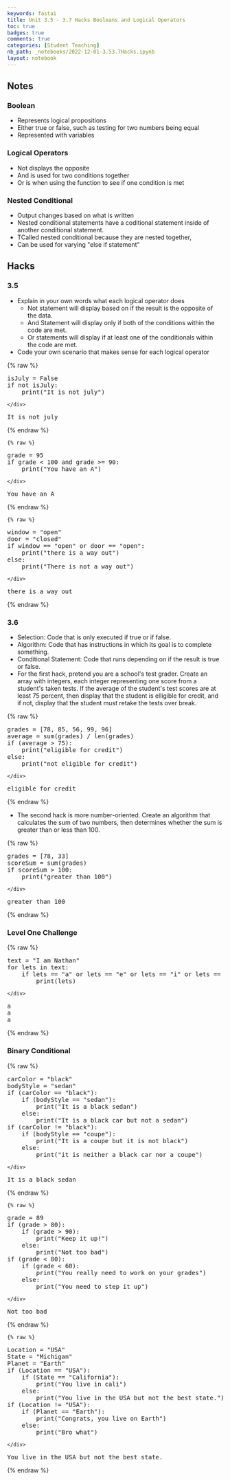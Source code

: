 ```yaml
---
keywords: fastai
title: Unit 3.5 - 3.7 Hacks Booleans and Logical Operators
toc: true 
badges: true
comments: true
categories: [Student Teaching]
nb_path: _notebooks/2022-12-01-3.53.7Hacks.ipynb
layout: notebook
---
```


<!--
#################################################
### THIS FILE WAS AUTOGENERATED! DO NOT EDIT! ###
#################################################
# file to edit: _notebooks/2022-12-01-3.53.7Hacks.ipynb
-->

<div class="container" id="notebook-container">
        
<div class="cell border-box-sizing text_cell rendered"><div class="inner_cell">
<div class="text_cell_render border-box-sizing rendered_html">
<h2 id="Notes">Notes<a class="anchor-link" href="#Notes"> </a></h2><h3 id="Boolean">Boolean<a class="anchor-link" href="#Boolean"> </a></h3><ul>
<li>Represents logical propositions</li>
<li>Either true or false, such as testing for two numbers being equal</li>
<li>Represented with variables</li>
</ul>
<h3 id="Logical-Operators">Logical Operators<a class="anchor-link" href="#Logical-Operators"> </a></h3><ul>
<li>Not displays the opposite</li>
<li>And is used for two conditions together</li>
<li>Or is when using the function to see if one condition is met</li>
</ul>
<h3 id="Nested-Conditional">Nested Conditional<a class="anchor-link" href="#Nested-Conditional"> </a></h3><ul>
<li>Output changes based on what is written</li>
<li>Nested conditional statements have a coditional statement inside of another conditional statement.</li>
<li>TCalled nested conditional because they are nested together,</li>
<li>Can be used for varying "else if statement"</li>
</ul>

</div>
</div>
</div>
<div class="cell border-box-sizing text_cell rendered"><div class="inner_cell">
<div class="text_cell_render border-box-sizing rendered_html">
<h2 id="Hacks">Hacks<a class="anchor-link" href="#Hacks"> </a></h2><h3 id="3.5">3.5<a class="anchor-link" href="#3.5"> </a></h3><ul>
<li>Explain in your own words what each logical operator does<ul>
<li>Not statement will display based on if the result is the opposite of the data. </li>
<li>And Statement will display only if both of the conditions within the code are met.</li>
<li>Or statements will display if at least one of the conditionals within the code are met.</li>
</ul>
</li>
<li>Code your own scenario that makes sense for each logical operator</li>
</ul>

</div>
</div>
</div>
    {% raw %}
    
<div class="cell border-box-sizing code_cell rendered">
<div class="input">

<div class="inner_cell">
    <div class="input_area">
<div class=" highlight hl-ipython3"><pre><span></span><span class="n">isJuly</span> <span class="o">=</span> <span class="kc">False</span>
<span class="k">if</span> <span class="ow">not</span> <span class="n">isJuly</span><span class="p">:</span>
    <span class="nb">print</span><span class="p">(</span><span class="s2">&quot;It is not july&quot;</span><span class="p">)</span>
</pre></div>

    </div>
</div>
</div>

<div class="output_wrapper">
<div class="output">

<div class="output_area">

<div class="output_subarea output_stream output_stdout output_text">
<pre>It is not july
</pre>
</div>
</div>

</div>
</div>

</div>
    {% endraw %}

    {% raw %}
    
<div class="cell border-box-sizing code_cell rendered">
<div class="input">

<div class="inner_cell">
    <div class="input_area">
<div class=" highlight hl-ipython3"><pre><span></span><span class="n">grade</span> <span class="o">=</span> <span class="mi">95</span>
<span class="k">if</span> <span class="n">grade</span> <span class="o">&lt;</span> <span class="mi">100</span> <span class="ow">and</span> <span class="n">grade</span> <span class="o">&gt;=</span> <span class="mi">90</span><span class="p">:</span>
    <span class="nb">print</span><span class="p">(</span><span class="s2">&quot;You have an A&quot;</span><span class="p">)</span>
</pre></div>

    </div>
</div>
</div>

<div class="output_wrapper">
<div class="output">

<div class="output_area">

<div class="output_subarea output_stream output_stdout output_text">
<pre>You have an A
</pre>
</div>
</div>

</div>
</div>

</div>
    {% endraw %}

    {% raw %}
    
<div class="cell border-box-sizing code_cell rendered">
<div class="input">

<div class="inner_cell">
    <div class="input_area">
<div class=" highlight hl-ipython3"><pre><span></span><span class="n">window</span> <span class="o">=</span> <span class="s2">&quot;open&quot;</span>
<span class="n">door</span> <span class="o">=</span> <span class="s2">&quot;closed&quot;</span>
<span class="k">if</span> <span class="n">window</span> <span class="o">==</span> <span class="s2">&quot;open&quot;</span> <span class="ow">or</span> <span class="n">door</span> <span class="o">==</span> <span class="s2">&quot;open&quot;</span><span class="p">:</span>
    <span class="nb">print</span><span class="p">(</span><span class="s2">&quot;there is a way out&quot;</span><span class="p">)</span>
<span class="k">else</span><span class="p">:</span>
    <span class="nb">print</span><span class="p">(</span><span class="s2">&quot;There is not a way out&quot;</span><span class="p">)</span>
</pre></div>

    </div>
</div>
</div>

<div class="output_wrapper">
<div class="output">

<div class="output_area">

<div class="output_subarea output_stream output_stdout output_text">
<pre>there is a way out
</pre>
</div>
</div>

</div>
</div>

</div>
    {% endraw %}

<div class="cell border-box-sizing text_cell rendered"><div class="inner_cell">
<div class="text_cell_render border-box-sizing rendered_html">
<h3 id="3.6">3.6<a class="anchor-link" href="#3.6"> </a></h3><ul>
<li>Selection: Code that is only executed if true or if false.</li>
<li>Algorithm: Code that has instructions in which its goal is to complete something.</li>
<li>Conditional Statement: Code that runs depending on if the result is true or false.</li>
<li>For the first hack, pretend you are a school's test grader. Create an array with integers, each integer representing one score from a student's taken tests. If the average of the student's test scores are at least 75 percent, then display that the student is elligible for credit, and if not, display that the student must retake the tests over break. </li>
</ul>

</div>
</div>
</div>
    {% raw %}
    
<div class="cell border-box-sizing code_cell rendered">
<div class="input">

<div class="inner_cell">
    <div class="input_area">
<div class=" highlight hl-ipython3"><pre><span></span><span class="n">grades</span> <span class="o">=</span> <span class="p">[</span><span class="mi">78</span><span class="p">,</span> <span class="mi">85</span><span class="p">,</span> <span class="mi">56</span><span class="p">,</span> <span class="mi">99</span><span class="p">,</span> <span class="mi">96</span><span class="p">]</span>
<span class="n">average</span> <span class="o">=</span> <span class="nb">sum</span><span class="p">(</span><span class="n">grades</span><span class="p">)</span> <span class="o">/</span> <span class="nb">len</span><span class="p">(</span><span class="n">grades</span><span class="p">)</span>
<span class="k">if</span> <span class="p">(</span><span class="n">average</span> <span class="o">&gt;</span> <span class="mi">75</span><span class="p">):</span>
    <span class="nb">print</span><span class="p">(</span><span class="s2">&quot;eligible for credit&quot;</span><span class="p">)</span>
<span class="k">else</span><span class="p">:</span>
    <span class="nb">print</span><span class="p">(</span><span class="s2">&quot;not eligible for credit&quot;</span><span class="p">)</span>
</pre></div>

    </div>
</div>
</div>

<div class="output_wrapper">
<div class="output">

<div class="output_area">

<div class="output_subarea output_stream output_stdout output_text">
<pre>eligible for credit
</pre>
</div>
</div>

</div>
</div>

</div>
    {% endraw %}

<div class="cell border-box-sizing text_cell rendered"><div class="inner_cell">
<div class="text_cell_render border-box-sizing rendered_html">
<ul>
<li>The second hack is more number-oriented. Create an algorithm that calculates the sum of two numbers, then determines whether the sum is greater than or less than 100.</li>
</ul>

</div>
</div>
</div>
    {% raw %}
    
<div class="cell border-box-sizing code_cell rendered">
<div class="input">

<div class="inner_cell">
    <div class="input_area">
<div class=" highlight hl-ipython3"><pre><span></span><span class="n">grades</span> <span class="o">=</span> <span class="p">[</span><span class="mi">78</span><span class="p">,</span> <span class="mi">33</span><span class="p">]</span>
<span class="n">scoreSum</span> <span class="o">=</span> <span class="nb">sum</span><span class="p">(</span><span class="n">grades</span><span class="p">)</span>
<span class="k">if</span> <span class="n">scoreSum</span> <span class="o">&gt;</span> <span class="mi">100</span><span class="p">:</span>
    <span class="nb">print</span><span class="p">(</span><span class="s2">&quot;greater than 100&quot;</span><span class="p">)</span>
</pre></div>

    </div>
</div>
</div>

<div class="output_wrapper">
<div class="output">

<div class="output_area">

<div class="output_subarea output_stream output_stdout output_text">
<pre>greater than 100
</pre>
</div>
</div>

</div>
</div>

</div>
    {% endraw %}

<div class="cell border-box-sizing text_cell rendered"><div class="inner_cell">
<div class="text_cell_render border-box-sizing rendered_html">
<h3 id="Level-One-Challenge">Level One Challenge<a class="anchor-link" href="#Level-One-Challenge"> </a></h3>
</div>
</div>
</div>
    {% raw %}
    
<div class="cell border-box-sizing code_cell rendered">
<div class="input">

<div class="inner_cell">
    <div class="input_area">
<div class=" highlight hl-ipython3"><pre><span></span><span class="n">text</span> <span class="o">=</span> <span class="s2">&quot;I am Nathan&quot;</span>
<span class="k">for</span> <span class="n">lets</span> <span class="ow">in</span> <span class="n">text</span><span class="p">:</span>
    <span class="k">if</span> <span class="n">lets</span> <span class="o">==</span> <span class="s2">&quot;a&quot;</span> <span class="ow">or</span> <span class="n">lets</span> <span class="o">==</span> <span class="s2">&quot;e&quot;</span> <span class="ow">or</span> <span class="n">lets</span> <span class="o">==</span> <span class="s2">&quot;i&quot;</span> <span class="ow">or</span> <span class="n">lets</span> <span class="o">==</span> <span class="s2">&quot;o&quot;</span> <span class="ow">or</span> <span class="n">lets</span> <span class="o">==</span> <span class="s2">&quot;u&quot;</span><span class="p">:</span>
        <span class="nb">print</span><span class="p">(</span><span class="n">lets</span><span class="p">)</span>
</pre></div>

    </div>
</div>
</div>

<div class="output_wrapper">
<div class="output">

<div class="output_area">

<div class="output_subarea output_stream output_stdout output_text">
<pre>a
a
a
</pre>
</div>
</div>

</div>
</div>

</div>
    {% endraw %}

<div class="cell border-box-sizing text_cell rendered"><div class="inner_cell">
<div class="text_cell_render border-box-sizing rendered_html">
<h3 id="Binary-Conditional">Binary Conditional<a class="anchor-link" href="#Binary-Conditional"> </a></h3>
</div>
</div>
</div>
    {% raw %}
    
<div class="cell border-box-sizing code_cell rendered">
<div class="input">

<div class="inner_cell">
    <div class="input_area">
<div class=" highlight hl-ipython3"><pre><span></span><span class="n">carColor</span> <span class="o">=</span> <span class="s2">&quot;black&quot;</span>
<span class="n">bodyStyle</span> <span class="o">=</span> <span class="s2">&quot;sedan&quot;</span>
<span class="k">if</span> <span class="p">(</span><span class="n">carColor</span> <span class="o">==</span> <span class="s2">&quot;black&quot;</span><span class="p">):</span>
    <span class="k">if</span> <span class="p">(</span><span class="n">bodyStyle</span> <span class="o">==</span> <span class="s2">&quot;sedan&quot;</span><span class="p">):</span>
        <span class="nb">print</span><span class="p">(</span><span class="s2">&quot;It is a black sedan&quot;</span><span class="p">)</span>
    <span class="k">else</span><span class="p">:</span>
        <span class="nb">print</span><span class="p">(</span><span class="s2">&quot;It is a black car but not a sedan&quot;</span><span class="p">)</span>
<span class="k">if</span> <span class="p">(</span><span class="n">carColor</span> <span class="o">!=</span> <span class="s2">&quot;black&quot;</span><span class="p">):</span>
    <span class="k">if</span> <span class="p">(</span><span class="n">bodyStyle</span> <span class="o">==</span> <span class="s2">&quot;coupe&quot;</span><span class="p">):</span>
        <span class="nb">print</span><span class="p">(</span><span class="s2">&quot;It is a coupe but it is not black&quot;</span><span class="p">)</span>
    <span class="k">else</span><span class="p">:</span>
        <span class="nb">print</span><span class="p">(</span><span class="s2">&quot;it is neither a black car nor a coupe&quot;</span><span class="p">)</span>
</pre></div>

    </div>
</div>
</div>

<div class="output_wrapper">
<div class="output">

<div class="output_area">

<div class="output_subarea output_stream output_stdout output_text">
<pre>It is a black sedan
</pre>
</div>
</div>

</div>
</div>

</div>
    {% endraw %}

    {% raw %}
    
<div class="cell border-box-sizing code_cell rendered">
<div class="input">

<div class="inner_cell">
    <div class="input_area">
<div class=" highlight hl-ipython3"><pre><span></span><span class="n">grade</span> <span class="o">=</span> <span class="mi">89</span>
<span class="k">if</span> <span class="p">(</span><span class="n">grade</span> <span class="o">&gt;</span> <span class="mi">80</span><span class="p">):</span>
    <span class="k">if</span> <span class="p">(</span><span class="n">grade</span> <span class="o">&gt;</span> <span class="mi">90</span><span class="p">):</span>
        <span class="nb">print</span><span class="p">(</span><span class="s2">&quot;Keep it up!&quot;</span><span class="p">)</span>
    <span class="k">else</span><span class="p">:</span>
        <span class="nb">print</span><span class="p">(</span><span class="s2">&quot;Not too bad&quot;</span><span class="p">)</span>
<span class="k">if</span> <span class="p">(</span><span class="n">grade</span> <span class="o">&lt;</span> <span class="mi">80</span><span class="p">):</span>
    <span class="k">if</span> <span class="p">(</span><span class="n">grade</span> <span class="o">&lt;</span> <span class="mi">60</span><span class="p">):</span>
        <span class="nb">print</span><span class="p">(</span><span class="s2">&quot;You really need to work on your grades&quot;</span><span class="p">)</span>
    <span class="k">else</span><span class="p">:</span>
        <span class="nb">print</span><span class="p">(</span><span class="s2">&quot;You need to step it up&quot;</span><span class="p">)</span>
</pre></div>

    </div>
</div>
</div>

<div class="output_wrapper">
<div class="output">

<div class="output_area">

<div class="output_subarea output_stream output_stdout output_text">
<pre>Not too bad
</pre>
</div>
</div>

</div>
</div>

</div>
    {% endraw %}

    {% raw %}
    
<div class="cell border-box-sizing code_cell rendered">
<div class="input">

<div class="inner_cell">
    <div class="input_area">
<div class=" highlight hl-ipython3"><pre><span></span><span class="n">Location</span> <span class="o">=</span> <span class="s2">&quot;USA&quot;</span>
<span class="n">State</span> <span class="o">=</span> <span class="s2">&quot;Michigan&quot;</span>
<span class="n">Planet</span> <span class="o">=</span> <span class="s2">&quot;Earth&quot;</span>
<span class="k">if</span> <span class="p">(</span><span class="n">Location</span> <span class="o">==</span> <span class="s2">&quot;USA&quot;</span><span class="p">):</span>
    <span class="k">if</span> <span class="p">(</span><span class="n">State</span> <span class="o">==</span> <span class="s2">&quot;California&quot;</span><span class="p">):</span>
        <span class="nb">print</span><span class="p">(</span><span class="s2">&quot;You live in cali&quot;</span><span class="p">)</span>
    <span class="k">else</span><span class="p">:</span>
        <span class="nb">print</span><span class="p">(</span><span class="s2">&quot;You live in the USA but not the best state.&quot;</span><span class="p">)</span>
<span class="k">if</span> <span class="p">(</span><span class="n">Location</span> <span class="o">!=</span> <span class="s2">&quot;USA&quot;</span><span class="p">):</span>
    <span class="k">if</span> <span class="p">(</span><span class="n">Planet</span> <span class="o">==</span> <span class="s2">&quot;Earth&quot;</span><span class="p">):</span>
        <span class="nb">print</span><span class="p">(</span><span class="s2">&quot;Congrats, you live on Earth&quot;</span><span class="p">)</span>
    <span class="k">else</span><span class="p">:</span>
        <span class="nb">print</span><span class="p">(</span><span class="s2">&quot;Bro what&quot;</span><span class="p">)</span>
</pre></div>

    </div>
</div>
</div>

<div class="output_wrapper">
<div class="output">

<div class="output_area">

<div class="output_subarea output_stream output_stdout output_text">
<pre>You live in the USA but not the best state.
</pre>
</div>
</div>

</div>
</div>

</div>
    {% endraw %}

</div>
 

